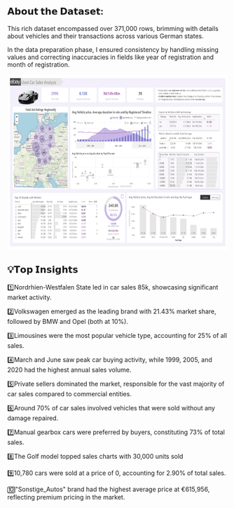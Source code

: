 ## 𝗔𝗯𝗼𝘂𝘁 𝘁𝗵𝗲 𝗗𝗮𝘁𝗮𝘀𝗲𝘁:
This rich dataset encompassed over 371,000 rows, brimming with details about vehicles and their transactions across various German states.

In the data preparation phase, I ensured consistency by handling missing values and correcting inaccuracies in fields like year of registration and month of registration.

<p align="center">
  <img src="https://github.com/lucnguyen104/PowerBI-portfolio/blob/main/car_sales_porfolio/car_sales_porfolio.jpg" height="400">
</p>

## 💡𝗧𝗼𝗽 𝗜𝗻𝘀𝗶𝗴𝗵𝘁𝘀
1️⃣Nordrhien-Westfalen State led in car sales 85k, showcasing significant market activity.

2️⃣Volkswagen emerged as the leading brand with 21.43% market share, followed by BMW and Opel (both at 10%).

3️⃣Limousines were the most popular vehicle type, accounting for 25% of all sales.

4️⃣March and June saw peak car buying activity, while 1999, 2005, and 2020 had the highest annual sales volume.

5️⃣Private sellers dominated the market, responsible for the vast majority of car sales compared to commercial entities.

6️⃣Around 70% of car sales involved vehicles that were sold without any damage repaired.

7️⃣Manual gearbox cars were preferred by buyers, constituting 73% of total sales.

8️⃣The Golf model topped sales charts with 30,000 units sold

9️⃣10,780 cars were sold at a price of 0, accounting for 2.90% of total sales.

🔟"Sonstige_Autos" brand had the highest average price at €615,956, reflecting premium pricing in the market.



